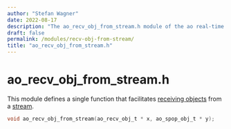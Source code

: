 ```yaml
---
author: "Stefan Wagner"
date: 2022-08-17
description: "The ao_recv_obj_from_stream.h module of the ao real-time operating system."
draft: false
permalink: /modules/recv-obj-from-stream/
title: "ao_recv_obj_from_stream.h"
---
```


# ao_recv_obj_from_stream.h

This module defines a single function that facilitates [receiving objects](recv-obj.md) from a [stream](stream4obj.md).

```c
void ao_recv_obj_from_stream(ao_recv_obj_t * x, ao_spop_obj_t * y);
```
